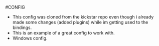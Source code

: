 #CONFIG
- This config was cloned from the kickstar repo even though i already made some changes (added plugins) while im getting used to the bindings.
- This is an example of a great config to work with.
- Windows config.
